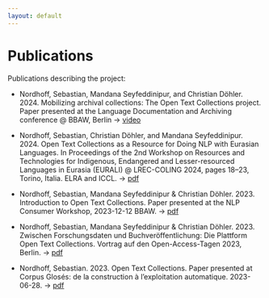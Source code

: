 ```yaml
---
layout: default
---
```


# Publications

Publications describing the project:

- Nordhoff, Sebastian, Mandana Seyfeddinipur, and Christian Döhler. 2024. Mobilizing archival collections: The Open Text Collections project. Paper presented at the Language Documentation and Archiving conference @ BBAW, Berlin -> [video](https://youtu.be/0rRsD-KoAuM?si=uWGGmGcBnadM5BhE)

- Nordhoff, Sebastian, Christian Döhler, and Mandana Seyfeddinipur. 2024. Open Text Collections as a Resource for Doing NLP with Eurasian Languages. In Proceedings of the 2nd Workshop on Resources and Technologies for Indigenous, Endangered and Lesser-resourced Languages in Eurasia (EURALI) @ LREC-COLING 2024, pages 18–23, Torino, Italia. ELRA and ICCL. -> [pdf](/publications/2024.eurali-1.3.pdf)

- Nordhoff, Sebastian, Mandana Seyfeddinipur & Christian Döhler. 2023. Introduction to Open Text Collections. Paper presented at the NLP Consumer Workshop, 2023-12-12 BBAW. -> [pdf](/publications/20231212NordhoffEtAlConsumerWorkshop.pdf)

- Nordhoff, Sebastian, Mandana Seyfeddinipur & Christian Döhler. 2023. Zwischen Forschungsdaten und Buchveröffentlichung: Die Plattform Open Text Collections. Vortrag auf den Open-Access-Tagen 2023, Berlin. -> [pdf](/publications/2023OATage_NordhoffEtAl.pdf)

- Nordhoff, Sebastian. 2023.  Open Text Collections. Paper presented at Corpus Glosés: de la construction à l’exploitation automatique. 2023-06-28. -> [pdf](/publications/Nordhoff2023Paris.pdf)
